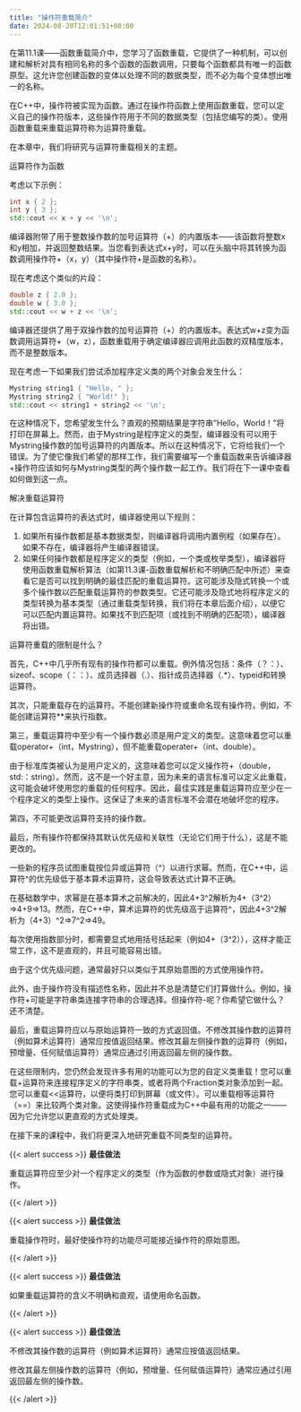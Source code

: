 ```yaml
---
title: "操作符重载简介"
date: 2024-08-20T12:01:51+08:00
---
```


在第11.1课——函数重载简介中，您学习了函数重载，它提供了一种机制，可以创建和解析对具有相同名称的多个函数的函数调用，只要每个函数都具有唯一的函数原型。这允许您创建函数的变体以处理不同的数据类型，而不必为每个变体想出唯一的名称。

在C++中，操作符被实现为函数。通过在操作符函数上使用函数重载，您可以定义自己的操作符版本，这些操作符用于不同的数据类型（包括您编写的类）。使用函数重载来重载运算符称为运算符重载。

在本章中，我们将研究与运算符重载相关的主题。

运算符作为函数

考虑以下示例：

```C++
int x { 2 };
int y { 3 };
std::cout << x + y << '\n';
```

编译器附带了用于整数操作数的加号运算符（+）的内置版本——该函数将整数x和y相加，并返回整数结果。当您看到表达式x+y时，可以在头脑中将其转换为函数调用操作符+（x，y）（其中操作符+是函数的名称）。

现在考虑这个类似的片段：

```C++
double z { 2.0 };
double w { 3.0 };
std::cout << w + z << '\n';
```

编译器还提供了用于双操作数的加号运算符（+）的内置版本。表达式w+z变为函数调用运算符+（w，z），函数重载用于确定编译器应调用此函数的双精度版本，而不是整数版本。

现在考虑一下如果我们尝试添加程序定义类的两个对象会发生什么：

```C++
Mystring string1 { "Hello, " };
Mystring string2 { "World!" };
std::cout << string1 + string2 << '\n';
```

在这种情况下，您希望发生什么？直观的预期结果是字符串“Hello，World！”将打印在屏幕上。然而，由于Mystring是程序定义的类型，编译器没有可以用于Mystring操作数的加号运算符的内置版本。所以在这种情况下，它将给我们一个错误。为了使它像我们希望的那样工作，我们需要编写一个重载函数来告诉编译器+操作符应该如何与Mystring类型的两个操作数一起工作。我们将在下一课中查看如何做到这一点。

解决重载运算符

在计算包含运算符的表达式时，编译器使用以下规则：

1. 如果所有操作数都是基本数据类型，则编译器将调用内置例程（如果存在）。如果不存在，编译器将产生编译器错误。
2. 如果任何操作数都是程序定义的类型（例如，一个类或枚举类型），编译器将使用函数重载解析算法（如第11.3课-函数重载解析和不明确匹配中所述）来查看它是否可以找到明确的最佳匹配的重载运算符。这可能涉及隐式转换一个或多个操作数以匹配重载运算符的参数类型。它还可能涉及隐式地将程序定义的类型转换为基本类型（通过重载类型转换，我们将在本章后面介绍），以便它可以匹配内置运算符。如果找不到匹配项（或找到不明确的匹配项），编译器将出错。


运算符重载的限制是什么？

首先，C++中几乎所有现有的操作符都可以重载。例外情况包括：条件（？：）、sizeof、scope（：：）、成员选择器（.）、指针成员选择器（.*）、typeid和转换运算符。

其次，只能重载存在的运算符。不能创建新操作符或重命名现有操作符。例如，不能创建运算符**来执行指数。

第三，重载运算符中至少有一个操作数必须是用户定义的类型。这意味着您可以重载operator+（int，Mystring），但不能重载operater+（int、double）。

由于标准库类被认为是用户定义的，这意味着您可以定义操作符+（double，std:：string）。然而，这不是一个好主意，因为未来的语言标准可以定义此重载，这可能会破坏使用您的重载的任何程序。因此，最佳实践是重载运算符应至少在一个程序定义的类型上操作。这保证了未来的语言标准不会潜在地破坏您的程序。

第四，不可能更改运算符支持的操作数。

最后，所有操作符都保持其默认优先级和关联性（无论它们用于什么），这是不能更改的。

一些新的程序员试图重载按位异或运算符（^）以进行求幂。然而，在C++中，运算符^的优先级低于基本算术运算符，这会导致表达式计算不正确。

在基础数学中，求幂是在基本算术之前解决的，因此4+3^2解析为4+（3^2）=>4+9=>13。然而，在C++中，算术运算符的优先级高于运算符^，因此4+3^2解析为（4+3）^2=>7^2=>49。

每次使用指数部分时，都需要显式地用括号括起来（例如4+（3^2）），这样才能正常工作，这不是直观的，并且可能容易出错。

由于这个优先级问题，通常最好只以类似于其原始意图的方式使用操作符。

此外，由于操作符没有描述性名称，因此并不总是清楚它们打算做什么。例如，操作符+可能是字符串类连接字符串的合理选择。但操作符-呢？你希望它做什么？还不清楚。

最后，重载运算符应以与原始运算符一致的方式返回值。不修改其操作数的运算符（例如算术运算符）通常应按值返回结果。修改其最左侧操作数的运算符（例如，预增量、任何赋值运算符）通常应通过引用返回最左侧的操作数。

在这些限制内，您仍然会发现许多有用的功能可以为您的自定义类重载！您可以重载+运算符来连接程序定义的字符串类，或者将两个Fraction类对象添加到一起。您可以重载<<运算符，以便将类打印到屏幕（或文件）。可以重载相等运算符（==）来比较两个类对象。这使得操作符重载成为C++中最有用的功能之一——因为它允许您以更直观的方式处理类。

在接下来的课程中，我们将更深入地研究重载不同类型的运算符。

{{< alert success >}}
**最佳做法**

重载运算符应至少对一个程序定义的类型（作为函数的参数或隐式对象）进行操作。

{{< /alert >}}

{{< alert success >}}
**最佳做法**

重载操作符时，最好使操作符的功能尽可能接近操作符的原始意图。

{{< /alert >}}

{{< alert success >}}
**最佳做法**

如果重载运算符的含义不明确和直观，请使用命名函数。

{{< /alert >}}

{{< alert success >}}
**最佳做法**

不修改其操作数的运算符（例如算术运算符）通常应按值返回结果。

修改其最左侧操作数的运算符（例如，预增量、任何赋值运算符）通常应通过引用返回最左侧的操作数。

{{< /alert >}}

